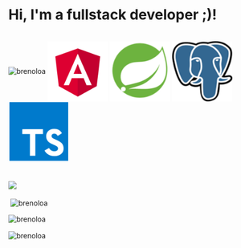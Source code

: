 <h1>Hi, I'm a fullstack developer ;)!</h1>
<div style="display: inline_block"><br>
  <img align="center" alt="brenoloa" height="120" width="120" src="https://icongr.am/devicon/java-plain.svg?size=128&color=ffffff">
  <img align="center" alt="brenoloa" height="120" width="120" src="https://raw.githubusercontent.com/github/explore/c700f6f5bb68a850405eef411cf878162ff34b59/topics/angular/angular.png">
   <img align="center" alt="brenoloa" height="120" width="120" src="https://raw.githubusercontent.com/github/explore/80688e429a7d4ef2fca1e82350fe8e3517d3494d/topics/spring-boot/spring-boot.png">
  
   <img align="center" alt="brenoloa" height="120" width="120" src="https://raw.githubusercontent.com/github/explore/80688e429a7d4ef2fca1e82350fe8e3517d3494d/topics/postgresql/postgresql.png">
  <img align="center" alt="brenoloa" height="120" width="120" src="https://raw.githubusercontent.com/devicons/devicon/master/icons/typescript/typescript-plain.svg">
  
  
  <img align="right" alt="" height="10" style="border-radius:50px;" src="">
</div>
          
#

<div> 
<a href="https://www.linkedin.com/in/brenoloa" target="_blank"><img src="https://img.shields.io/badge/-LinkedIn-%230077B5?style=for-the-badge&logo=linkedin&logoColor=white" target="_blank"></a> 

<p>&nbsp;<img align="center" src="https://github-readme-stats.vercel.app/api?username=brenoloa&show_icons=true&theme=dark&locale=en" alt="brenoloa" /></p>

<p><img align="center" src="https://github-readme-stats.vercel.app/api/top-langs?username=brenoloa&show_icons=true&theme=dark&hide_border=true&locale=en&layout=compact" alt="brenoloa" /></p>

<p><img align="center" src="https://github-readme-streak-stats.herokuapp.com/?user=brenoloa&theme=dark" alt="brenoloa" /></p>
  
  
</div>
